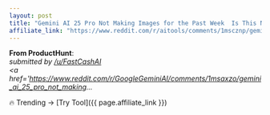 ```yaml
---
layout: post
title: "Gemini AI 25 Pro Not Making Images for the Past Week  Is This Normal"
affiliate_link: "https://www.reddit.com/r/aitools/comments/1mscznp/gemini_ai_25_pro_not_making_images_for_the_past/?ref=autoverse&utm_source=autoverse"
---
```


**From ProductHunt**:  
*&#32; submitted by &#32; <a href='https://www.reddit.com/user/FastCashAI'> /u/FastCashAI </a> <br /> <span><a href='https://www.reddit.com/r/GoogleGeminiAI/comments/1msaxzo/gemini_ai_25_pro_not_making...*

🔥 Trending → [Try Tool]({{ page.affiliate_link }})  

